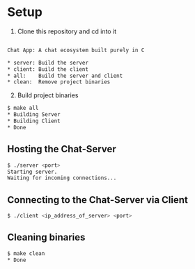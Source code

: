 # Setup

1. Clone this repository and cd into it
```bash

Chat App: A chat ecosystem built purely in C

* server: Build the server
* client: Build the client
* all:    Build the server and client
* clean:  Remove project binaries
```

2. Build project binaries
```bash
$ make all
* Building Server
* Building Client
* Done
```

## Hosting the Chat-Server
```bash
$ ./server <port>
Starting server.
Waiting for incoming connections...
```

## Connecting to the Chat-Server via Client
```bash
$ ./client <ip_address_of_server> <port>
```

## Cleaning binaries
```bash
$ make clean
* Done
```
